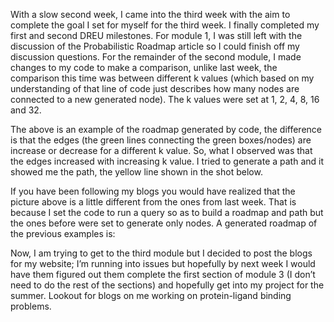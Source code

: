

With a slow second week, I came into the third week with the aim to complete the goal I set for myself for the third week. I finally completed my first and second DREU milestones. For module 1, I was still left with the discussion of the Probabilistic Roadmap article so I could finish off my discussion questions. For the remainder of the second module, I made changes to my code to make a comparison, unlike last week, the comparison this time was between different k values (which based on my understanding of that line of code just describes how many nodes are connected to a new generated node). The k values were set at 1, 2, 4, 8, 16 and 32.

The above is an example of the roadmap generated by code, the difference is that the edges (the green lines connecting the green boxes/nodes) are increase or decrease for a different k value. So, what I observed was that the edges increased with increasing k value. I tried to generate a path and it showed me the path, the yellow line shown in the shot below.

If you have been following my blogs you would have realized that the picture above is a little different from the ones from last week. That is because I set the code to run a query so as to build a roadmap and path but the ones before were set to generate only nodes. 
A generated roadmap of the previous examples is:

Now, I am trying to get to the third module but I decided to post the blogs for my website; I’m running into issues but hopefully by next week I would have them figured out them complete the first section of module 3 (I don’t need to do the rest of the sections) and hopefully get into my project for the summer. Lookout for blogs on me working on protein-ligand binding problems.
